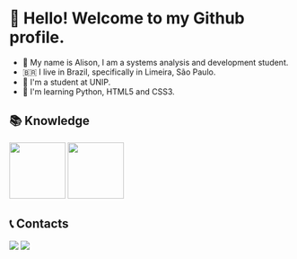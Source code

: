 # 👋 Hello! Welcome to my Github profile.
- :boy: My name is Alison, I am a systems analysis and development student.
- 🇧🇷 I live in Brazil, specifically in Limeira, São Paulo.
- 🏫 I'm a student at UNIP.
- 📖 I'm learning Python, HTML5 and CSS3.

## 📚 Knowledge

<img src="https://cdn.jsdelivr.net/gh/devicons/devicon/icons/python/python-original.svg" width="100" height="100" />  <img src="https://cdn.jsdelivr.net/gh/devicons/devicon/icons/c/c-original.svg" width="100" height="100" />



## 📞 Contacts
<div>

<a href = "mailto:alisonfaria2013@gmail.com"><img loading="lazy" src="https://img.shields.io/badge/Gmail-D14836?style=for-the-badge&logo=gmail&logoColor=white" target="_blank"></a>
<a href="https://www.linkedin.com/in/alison-faria-0a896b269/" target="_blank"><img loading="lazy" src="https://img.shields.io/badge/-LinkedIn-%230077B5?style=for-the-badge&logo=linkedin&logoColor=white" target="_blank"></a>   
</div>



<!---
AlisonHF/AlisonHF is a ✨ special ✨ repository because its `README.md` (this file) appears on your GitHub profile.
You can click the Preview link to take a look at your changes.
--->
